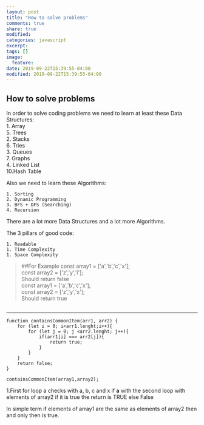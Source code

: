 ```yaml
---
layout: post
title: "How to solve problems"
comments: true
share: true
modified:
categories: javascript
excerpt:
tags: []
image:
  feature:
date: 2019-09-22T15:39:55-04:00
modified: 2019-09-22T15:39:55-04:00
---
```


## How to solve problems

In order to solve coding problems we need to learn at least these Data Structures:<br>
	1. Array<br>						5. Trees<br>
	2. Stacks<br>						6. Tries<br>
	3. Queues<br>						7. Graphs<br>
	4. Linked List<br>					10.Hash Table<br>


Also we need to learn these Algorithms:

	1. Sorting
	2. Dynamic Programming
	3. BFS + DFS (Searching)
	4. Recursion

There are a lot more Data Structures and a lot more Algorithms.

The 3 pillars of good code: <br>

	1. Readable 
	1. Time Complexity 
	1. Space Complexity


> ##For Example
const array1 = ['a','b','c','x'];<br>
const array2 = ['z','y','i'];<br>
Should return false<br>
const array1 = ['a','b','c','x'];<br>
const array2 = ['z','y','x'];<br>
Should return true<br>
##
___

~~~
function containsCommonItem(arr1, arr2) {
	for (let i = 0; i<arr1.lenght;i++){
		for (let j = 0; j <arr2.lenght; j++){
			if(arr1[i] === arr2[j]){
				return true;
			}
		}
	}
	return false;
}

containsCommonItem(array1,array2);

~~~

1.First for loop a checks with a, b, c and x if <strong>a</strong> with the second loop with elements of array2 if it is true the return is TRUE else False
<br>

In simple term if elements of array1 are the same as elements of array2 then and only then is true.

